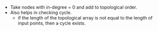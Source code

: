 - Take nodes with in-degree = 0 and add to topological order.
- Also helps in checking cycle. 
	- if the length of the topological array is not equal to the length of input points, then a cycle exists.
